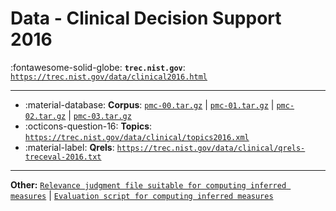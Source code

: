 # Data - Clinical Decision Support 2016 

:fontawesome-solid-globe: **`trec.nist.gov`**: [`https://trec.nist.gov/data/clinical2016.html`](https://trec.nist.gov/data/clinical2016.html)

---

- :material-database: **Corpus**: [`pmc-00.tar.gz`](http://ceb.nlm.nih.gov/~robertske/pmc-00.tar.gz) | [`pmc-01.tar.gz`](http://ceb.nlm.nih.gov/~robertske/pmc-01.tar.gz) | [`pmc-02.tar.gz`](http://ceb.nlm.nih.gov/~robertske/pmc-02.tar.gz) | [`pmc-03.tar.gz`](http://ceb.nlm.nih.gov/~robertske/pmc-03.tar.gz)
- :octicons-question-16: **Topics**: [`https://trec.nist.gov/data/clinical/topics2016.xml`](https://trec.nist.gov/data/clinical/topics2016.xml)
- :material-label: **Qrels**: [`https://trec.nist.gov/data/clinical/qrels-treceval-2016.txt`](https://trec.nist.gov/data/clinical/qrels-treceval-2016.txt)


---

**Other:** [`Relevance judgment file suitable for computing inferred measures`](https://trec.nist.gov/data/clinical/qrels-sampleval-2016.txt) | [`Evaluation script for computing inferred measures`](https://trec.nist.gov/data/clinical/sample_eval.pl)
